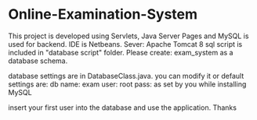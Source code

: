 # Online-Examination-System
This project is developed using Servlets, Java Server Pages and MySQL is used for backend.
IDE is Netbeans.
Sever: Apache Tomcat 8
sql script is included in "database script" folder.
Please create:
exam_system as a database schema.

database settings are in DatabaseClass.java.
you can modify it or default settings are:
db name:  exam
user:     root
pass:     as set by you while installing MySQL

insert your first user into the database and use the application.
Thanks
